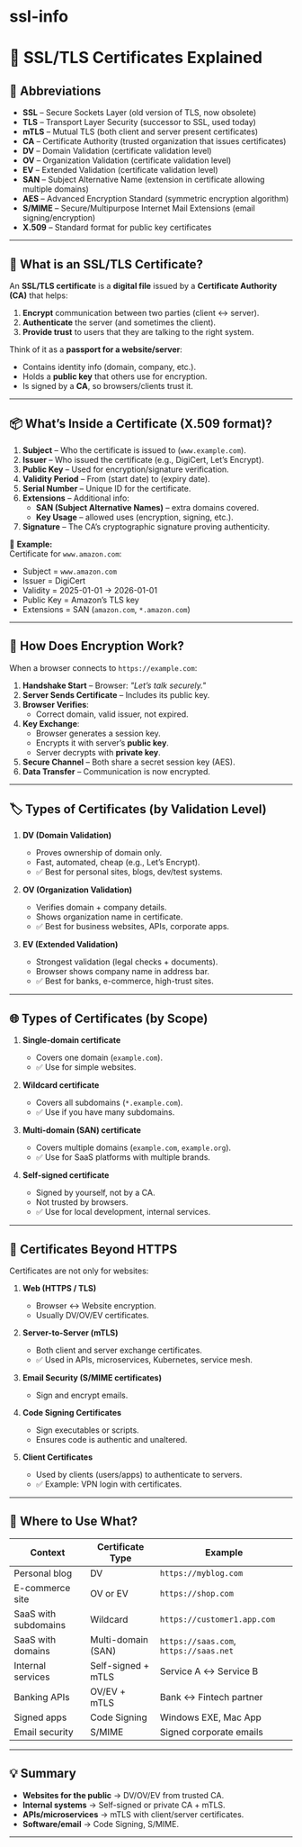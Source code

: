 # ssl-info

# 🔐 SSL/TLS Certificates Explained

## 📖 Abbreviations

- **SSL** – Secure Sockets Layer (old version of TLS, now obsolete)  
- **TLS** – Transport Layer Security (successor to SSL, used today)  
- **mTLS** – Mutual TLS (both client and server present certificates)  
- **CA** – Certificate Authority (trusted organization that issues certificates)  
- **DV** – Domain Validation (certificate validation level)  
- **OV** – Organization Validation (certificate validation level)  
- **EV** – Extended Validation (certificate validation level)  
- **SAN** – Subject Alternative Name (extension in certificate allowing multiple domains)  
- **AES** – Advanced Encryption Standard (symmetric encryption algorithm)  
- **S/MIME** – Secure/Multipurpose Internet Mail Extensions (email signing/encryption)  
- **X.509** – Standard format for public key certificates  

---

## 🔑 What is an SSL/TLS Certificate?

An **SSL/TLS certificate** is a **digital file** issued by a **Certificate Authority (CA)** that helps:

1. **Encrypt** communication between two parties (client ↔ server).  
2. **Authenticate** the server (and sometimes the client).  
3. **Provide trust** to users that they are talking to the right system.  

Think of it as a **passport for a website/server**:
- Contains identity info (domain, company, etc.).
- Holds a **public key** that others use for encryption.
- Is signed by a **CA**, so browsers/clients trust it.

---

## 📦 What’s Inside a Certificate (X.509 format)?

1. **Subject** – Who the certificate is issued to (`www.example.com`).  
2. **Issuer** – Who issued the certificate (e.g., DigiCert, Let’s Encrypt).  
3. **Public Key** – Used for encryption/signature verification.  
4. **Validity Period** – From (start date) to (expiry date).  
5. **Serial Number** – Unique ID for the certificate.  
6. **Extensions** – Additional info:
   - **SAN (Subject Alternative Names)** – extra domains covered.  
   - **Key Usage** – allowed uses (encryption, signing, etc.).  
7. **Signature** – The CA’s cryptographic signature proving authenticity.

📌 **Example:**  
Certificate for `www.amazon.com`:
- Subject = `www.amazon.com`
- Issuer = DigiCert
- Validity = 2025-01-01 → 2026-01-01
- Public Key = Amazon’s TLS key
- Extensions = SAN (`amazon.com`, `*.amazon.com`)

---

## 🔐 How Does Encryption Work?

When a browser connects to `https://example.com`:

1. **Handshake Start** – Browser: *"Let’s talk securely."*  
2. **Server Sends Certificate** – Includes its public key.  
3. **Browser Verifies**:
   - Correct domain, valid issuer, not expired.  
4. **Key Exchange**:
   - Browser generates a session key.  
   - Encrypts it with server’s **public key**.  
   - Server decrypts with **private key**.  
5. **Secure Channel** – Both share a secret session key (AES).  
6. **Data Transfer** – Communication is now encrypted.

---

## 🏷 Types of Certificates (by Validation Level)

1. **DV (Domain Validation)**  
   - Proves ownership of domain only.  
   - Fast, automated, cheap (e.g., Let’s Encrypt).  
   - ✅ Best for personal sites, blogs, dev/test systems.  

2. **OV (Organization Validation)**  
   - Verifies domain + company details.  
   - Shows organization name in certificate.  
   - ✅ Best for business websites, APIs, corporate apps.  

3. **EV (Extended Validation)**  
   - Strongest validation (legal checks + documents).  
   - Browser shows company name in address bar.  
   - ✅ Best for banks, e-commerce, high-trust sites.  

---

## 🌐 Types of Certificates (by Scope)

1. **Single-domain certificate**  
   - Covers one domain (`example.com`).  
   - ✅ Use for simple websites.  

2. **Wildcard certificate**  
   - Covers all subdomains (`*.example.com`).  
   - ✅ Use if you have many subdomains.  

3. **Multi-domain (SAN) certificate**  
   - Covers multiple domains (`example.com`, `example.org`).  
   - ✅ Use for SaaS platforms with multiple brands.  

4. **Self-signed certificate**  
   - Signed by yourself, not by a CA.  
   - Not trusted by browsers.  
   - ✅ Use for local development, internal services.  

---

## 📡 Certificates Beyond HTTPS

Certificates are not only for websites:

1. **Web (HTTPS / TLS)**  
   - Browser ↔ Website encryption.  
   - Usually DV/OV/EV certificates.  

2. **Server-to-Server (mTLS)**  
   - Both client and server exchange certificates.  
   - ✅ Used in APIs, microservices, Kubernetes, service mesh.  

3. **Email Security (S/MIME certificates)**  
   - Sign and encrypt emails.  

4. **Code Signing Certificates**  
   - Sign executables or scripts.  
   - Ensures code is authentic and unaltered.  

5. **Client Certificates**  
   - Used by clients (users/apps) to authenticate to servers.  
   - ✅ Example: VPN login with certificates.  

---

## 🧭 Where to Use What?

| Context              | Certificate Type         | Example                                      |
|----------------------|--------------------------|----------------------------------------------|
| Personal blog        | DV                       | `https://myblog.com`                         |
| E-commerce site      | OV or EV                 | `https://shop.com`                           |
| SaaS with subdomains | Wildcard                 | `https://customer1.app.com`                  |
| SaaS with domains    | Multi-domain (SAN)       | `https://saas.com`, `https://saas.net`       |
| Internal services    | Self-signed + mTLS       | Service A ↔ Service B                        |
| Banking APIs         | OV/EV + mTLS             | Bank ↔ Fintech partner                       |
| Signed apps          | Code Signing             | Windows EXE, Mac App                         |
| Email security       | S/MIME                   | Signed corporate emails                      |

---

## 💡 Summary

- **Websites for the public** → DV/OV/EV from trusted CA.  
- **Internal systems** → Self-signed or private CA + mTLS.  
- **APIs/microservices** → mTLS with client/server certificates.  
- **Software/email** → Code Signing, S/MIME.  

---
